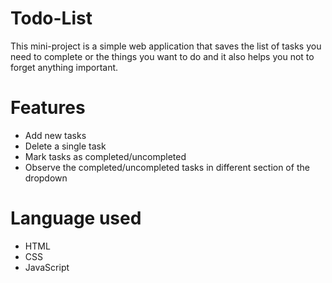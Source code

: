 # Todo-List
This mini-project is a simple web application that saves the list of tasks you need to complete or the things you want to do and it also helps you not to forget anything important.

# Features
- Add new tasks
- Delete a single task
- Mark tasks as completed/uncompleted
- Observe the completed/uncompleted tasks in different section of the dropdown

# Language used
- HTML
- CSS
- JavaScript

